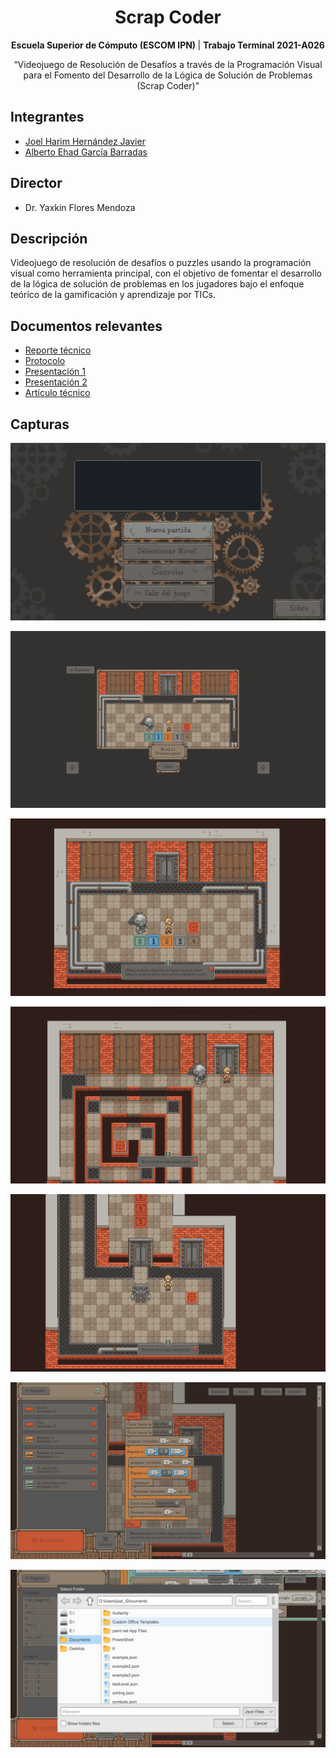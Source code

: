 <h1 align="center">Scrap Coder</h1>

<p align="center"><b>Escuela Superior de Cómputo (ESCOM IPN) </b> | <b>Trabajo Terminal 2021-A026</b></p>
<p align="center">“Videojuego de Resolución de Desafíos a través de la Programación Visual para el Fomento del Desarrollo de la Lógica de Solución de Problemas (Scrap Coder)”</p>

## Integrantes

-   [Joel Harim Hernández Javier](https://github.com/JoelHernandez343)
-   [Alberto Ehad García Barradas](https://github.com/Ehad46)

## Director

-   Dr. Yaxkin Flores Mendoza

## Descripción

Videojuego de resolución de desafíos o puzzles usando la programación visual como herramienta principal, con el objetivo de fomentar el desarrollo de la lógica de solución de problemas en los jugadores bajo el enfoque teórico de la gamificación y aprendizaje por TICs.

## Documentos relevantes

-   [Reporte técnico](./.github/docs/Reporte_Tecnico.pdf)
-   [Protocolo](./.github/docs/Protocolo.pdf)
-   [Presentación 1](./.github/docs/Presentacion_TT_1.pdf)
-   [Presentación 2](./.github/docs/Presentacion_TT_2.pdf)
-   [Artículo técnico](./.github/docs/Articulo_Tecnico.pdf)

## Capturas

![Menú principal](./.github/images/s_menu_principal.png)

![Selección de nivel](./.github/images/s_seleccion_de_nivel.png)

![Primer nivel](./.github/images/s_nivel_1_1.png)

![Nivel 2 1](./.github/images/s_nivel_2_1.png)

![Nivel 2 2](./.github/images/s_nivel_2_2.png)

![Interfaz de editor](./.github/images/s_algoritmo.png)

![Abriendo archivo de nodos](./.github/images/s_abriendo_nodos.png)

